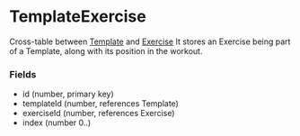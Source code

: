 # TemplateExercise
Cross-table between [Template](template.md) and [Exercise](exercise.md)
It stores an Exercise being part of a Template, along with its position in the workout.

### Fields
- id (number, primary key)
- templateId (number, references Template)
- exerciseId (number, references Exercise)
- index (number 0..)
